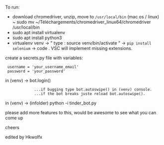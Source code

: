 To run:
 - download chromedriver, unzip, move to `/usr/local/bin` (mac os / linux)
  ~ sudo mv ~/Téléchargements/chromedriver_linux64/chromedriver /usr/local/bin
  - sudo apt install virtualenv
  - sudo apt install python3
  - virtualenv venv
     -> " type : source venv/bin/activate "
     -> `pip install selenium`
     -> code .
  VSC will implement missing extensions.    
  

create a secrets.py file with variables:
``` 
 username = 'your_username_email'
 password = 'your_password'
```

in (venv)  -> bot.login()


                 ...if bugging type bot.autoswipe() in (venv) console.
                 ...if the bot breaks juste reload bot.autoswipe().

in (venv) -> (infolder) python -i tinder_bot.py


please add more features to this, would be awesome to see what you can come up 

cheers

edited by Hkwolfx
